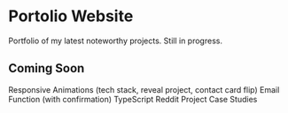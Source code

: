 # Portolio Website

Portfolio of my latest noteworthy projects. Still in progress.

## Coming Soon

Responsive
Animations (tech stack, reveal project, contact card flip)
Email Function (with confirmation)
TypeScript
Reddit Project
Case Studies
